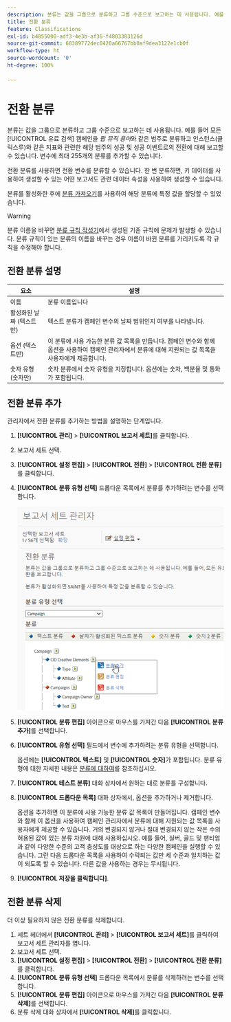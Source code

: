 ```yaml
---
description: 분류는 값을 그룹으로 분류하고 그룹 수준으로 보고하는 데 사용됩니다. 예를 들어 모든 유료 검색 캠페인을 "팝 뮤직 용어" 같은 카테고리로 분류하고 인스턴스 (클릭스루라고도 함) 같은 지표와 관련한 해당 카테고리의 성공 및 성공 이벤트로의 전환을 보고합니다.
title: 전환 분류
feature: Classifications
exl-id: b4855000-adf3-4e3b-af36-f4803383126d
source-git-commit: 68389772dec0420a66767bb0af9dea3122e1cb0f
workflow-type: ht
source-wordcount: '0'
ht-degree: 100%

---
```


# 전환 분류

분류는 값을 그룹으로 분류하고 그룹 수준으로 보고하는 데 사용됩니다. 예를 들어 모든 [!UICONTROL 유료 검색] 캠페인을 *팝 뮤직 용어*&#x200B;와 같은 범주로 분류하고 인스턴스(클릭스루)와 같은 지표와 관련한 해당 범주의 성공 및 성공 이벤트로의 전환에 대해 보고할 수 있습니다. 변수에 최대 255개의 분류를 추가할 수 있습니다.

전환 분류를 사용하면 전환 변수를 분류할 수 있습니다. 한 번 분류하면, 키 데이터를 사용하여 생성할 수 있는 어떤 보고서도 관련 데이터 속성을 사용하여 생성할 수 있습니다.

분류를 활성화한 후에 [분류 가져오기](/help/components/classifications/importer/c-working-with-saint.md)를 사용하여 해당 분류에 특정 값을 할당할 수 있었습니다.

>[!WARNING]
>
>분류 이름을 바꾸면 [분류 규칙 작성기](/help/components/classifications/crb/classification-rule-builder.md)에서 생성된 기존 규칙에 문제가 발생할 수 있습니다. 분류 규칙이 있는 분류의 이름을 바꾸는 경우 이름이 바뀐 분류를 가리키도록 각 규칙을 수정해야 합니다.

## 전환 분류 설명

| 요소 | 설명 |
| --- | --- |
| 이름 | 분류 이름입니다 |
| 활성화된 날짜 (텍스트만) | 텍스트 분류가 캠페인 변수의 날짜 범위인지 여부를 나타냅니다. |
| 옵션 (텍스트만) | 이 분류에 사용 가능한 분류 값 목록을 만듭니다. 캠페인 변수와 함께 옵션을 사용하여 캠페인 관리자에서 분류에 대해 지원되는 값 목록을 사용자에게 제공합니다. |
| 숫자 유형 (숫자만) | 숫자 분류에서 숫자 유형을 지정합니다. 옵션에는 숫자, 백분율 및 통화가 포함됩니다. |

## 전환 분류 추가

관리자에서 전환 분류를 추가하는 방법을 설명하는 단계입니다.

1. **[!UICONTROL 관리]** > **[!UICONTROL 보고서 세트]**&#x200B;를 클릭합니다.
1. 보고서 세트 선택.
1. **[!UICONTROL 설정 편집]** > **[!UICONTROL 전환]** > **[!UICONTROL 전환 분류]**&#x200B;를 클릭합니다.
1. **[!UICONTROL 분류 유형 선택]** 드롭다운 목록에서 분류를 추가하려는 변수를 선택합니다.

   ![단계 정보](/help/admin/admin/assets/sub_class_create.png)

1. **[!UICONTROL 분류 편집]** 아이콘으로 마우스를 가져간 다음 **[!UICONTROL 분류 추가]**&#x200B;를 선택합니다.
1. **[!UICONTROL 유형 선택]** 필드에서 변수에 추가하려는 분류 유형을 선택합니다.

   옵션에는 **[!UICONTROL 텍스트]** 및 **[!UICONTROL 숫자]**&#x200B;가 포함됩니다. 분류 유형에 대한 자세한 내용은 [분류에 대하여](/help/components/classifications/c-classifications.md)를 참조하십시오.
1. **[!UICONTROL 테스트 분류]** 대화 상자에서 원하는 대로 분류를 구성합니다.

1. **[!UICONTROL 드롭다운 목록]** 대화 상자에서, 옵션을 추가하거나 제거합니다.

   옵션을 추가하면 이 분류에 사용 가능한 분류 값 목록이 만들어집니다. 캠페인 변수와 함께 이 옵션을 사용하여 캠페인 관리자에서 분류에 대해 지원되는 값 목록을 사용자에게 제공할 수 있습니다. 거의 변경되지 않거나 절대 변경되지 않는 작은 수의 허용된 값이 있는 분류 차원에 대해 사용하십시오. 예를 들어, 실버, 골드 및 팬티엄과 같이 다양한 수준의 고객 충성도를 대상으로 하는 다양한 캠페인을 실행할 수 있습니다. 그런 다음 드롭다운 목록을 사용하여 수락되는 값만 세 수준과 일치하는 값이 되도록 할 수 있습니다. 다른 값을 사용하는 경우는 무시됩니다.

1. **[!UICONTROL 저장을 클릭합니다]**.

## 전환 분류 삭제

더 이상 필요하지 않은 전환 분류를 삭제합니다.

1. 세트 헤더에서 **[!UICONTROL 관리]** > **[!UICONTROL 보고서 세트]**&#x200B;를 클릭하여 보고서 세트 관리자를 엽니다.
1. 보고서 세트 선택.
1. **[!UICONTROL 설정 편집]** > **[!UICONTROL 전환]** > **[!UICONTROL 전환 분류]**&#x200B;를 클릭합니다.
1. **[!UICONTROL 분류 유형 선택]** 드롭다운 목록에서 분류를 삭제하려는 변수를 선택합니다.
1. **[!UICONTROL 분류 편집]** 아이콘으로 마우스를 가져간 다음 **[!UICONTROL 분류 삭제]**&#x200B;를 선택합니다.
1. 분류 삭제 대화 상자에서 **[!UICONTROL 삭제]**&#x200B;를 클릭합니다.
